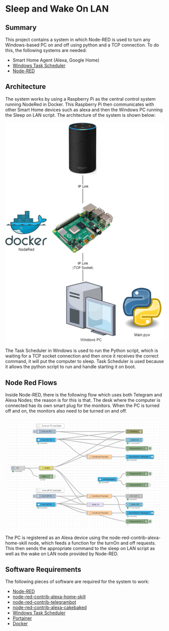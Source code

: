 # Sleep and Wake On LAN

## Summary

This project contains a system in which Node-RED is used to turn any Windows-based PC on and off using
python and a TCP connection. To do this, the following systems are needed:

- Smart Home Agent (Alexa, Google Home)
- [Windows Task Scheduler](https://docs.microsoft.com/en-us/windows/win32/taskschd/task-scheduler-start-page)
- [Node-RED](https://nodered.org/)

## Architecture

The system works by using a Raspberry Pi as the central control system running NodeRed in Docker. This Raspberry Pi then
communicates with other Smart Home devices such as alexa and then the Windows PC running the Sleep on LAN script. The
architecture of the system is shown below:

![System Architecture](docs/System%20Architecture.png)

The Task Scheduler in Windows is used to run the Python script, which is waiting for a TCP socket connection and then
once it receives the correct command, it will put the computer to sleep. Task Scheduler is used because it
allows the python script to run and handle starting it on boot.

## Node Red Flows

Inside Node-RED, there is the following flow which uses both Telegram and Alexa Nodes; the reason is for this is that.
The desk where the computer is connected has its own smart plug for the monitors. When the PC is turned off and on,
the monitors also need to be turned on and off.

![Node-RED Flow](docs/NodeRED%20Flow.PNG)

The PC is registered as an Alexa device using the node-red-contrib-alexa-home-skill node, which feeds a function for
the turnOn and off requests. This then sends the appropriate command to the sleep on LAN script as well as the wake on
LAN node provided by Node-RED.

## Software Requirements

The following pieces of software are required for the system to work:

- [Node-RED](https://nodered.org/)
- [node-red-contrib-alexa-home-skill](https://flows.nodered.org/node/node-red-contrib-alexa-home-skill)
- [node-red-contrib-telegrambot](https://flows.nodered.org/node/node-red-contrib-telegrambot)
- [node-red-contrib-alexa-cakebaked](https://flows.nodered.org/node/node-red-contrib-alexa-cakebaked)
- [Windows Task Scheduler](https://docs.microsoft.com/en-us/windows/win32/taskschd/task-scheduler-start-page)
- [Portainer](https://www.portainer.io/)
- [Docker](https://www.docker.com/)
